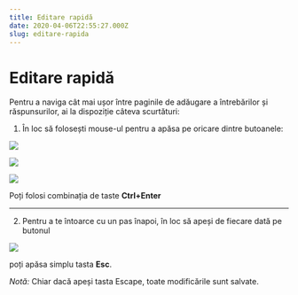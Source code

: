 ```yaml
---
title: Editare rapidă
date: 2020-04-06T22:55:27.000Z
slug: editare-rapida
---
```


# Editare rapidă

Pentru a naviga cât mai ușor între paginile de adăugare a întrebărilor și răspunsurilor, ai la dispoziție câteva scurtături:

1. În loc să folosești mouse-ul pentru a apăsa pe oricare dintre butoanele:

![](/img/adauga_intrebare.jpg)

![](/img/adauga_raspuns.jpg)

![](/img/adauga_varianta.jpg)

Poți folosi combinația de taste **Ctrl+Enter**

---

2. Pentru a te întoarce cu un pas înapoi, în loc să apeși de fiecare dată pe butonul

![](/img/inapoi.jpg)

poți apăsa simplu tasta **Esc**.

*Notă:* Chiar dacă apeși tasta Escape, toate modificările sunt salvate.
